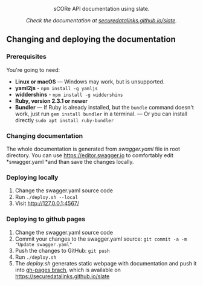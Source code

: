 <p align="center">sCORe API documentation using slate.</p>

<p align="center"><em>Check the documentation at <a href="https://securedatalinks.github.io/slate">securedatalinks.github.io/slate</a>.</em></p>

Changing and deploying the documentation
------------------------------

### Prerequisites

You're going to need:

 - **Linux or macOS** — Windows may work, but is unsupported.
 - **yaml2js** - `npm install -g yamljs`
 - **widdershins** - `npm install -g widdershins`
 - **Ruby, version 2.3.1 or newer**
 - **Bundler** — If Ruby is already installed, but the `bundle` command doesn't work, just run `gem install bundler` in a terminal.
               — Or you can install directly `sudo apt install ruby-bundler`

### Changing documentation

The whole documentation is generated from *swagger.yaml* file in root directory.
You can use <a href="https://editor.swagger.io">https://editor.swagger.io</a> to comfortably edit *swagger.yaml *and than save the changes locally.

### Deploying locally

1. Change the swagger.yaml source code
2. Run `./deploy.sh --local`
3. Visit <a href="http://127.0.0.1:4567/">http://127.0.0.1:4567/</a>

### Deploying to github pages
1. Change the swagger.yaml source code
2. Commit your changes to the swagger.yaml source: `git commit -a -m "Update swagger.yaml"`
3. Push the changes to GitHub: `git push`
4. Run `./deploy.sh`
5. The *deploy.sh* generates static webpage with documentation and push it into <a href="https://github.com/securedatalinks/slate/tree/gh-pages"> gh-pages brach</a>, which is available on <a href=https://securedatalinks.github.io/slate>
https://securedatalinks.github.io/slate</a>

